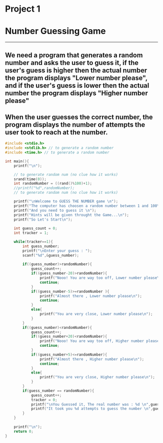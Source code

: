 # Project 1
# Number Guessing Game

---
## We need a program that generates a random number and asks the user to guess it, if the user's guess is higher then the actual number the program displays "Lower number please", and if the user's guess is lower then the actual number the program displays "Higher number please"
## When the user guesses the correct number, the program displays the number of attempts the user took to reach at the number.

```c
#include <stdio.h>
#include <stdlib.h> // to generate a random number
#include <time.h> // to generate a random number

int main(){
    printf("\n");

    // to generate random num (no clue how it works)
    srand(time(0));
    int randomNumber = ((rand()%100)+1);
    //printf("%d",randomNumber);
    // to generate random num (no clue how it works)

    printf("\nWelcome to GUESS THE NUMBER game \n");
    printf("The computer has choosen a random number between 1 and 100\n");
    printf("And you need to guess it \n");
    printf("Hints will be given throught the Game...\n");
    printf("So Let's Start\n");
  
    int guess_count = 0;
    int tracker = 1;

    while(tracker==1){
        int guess_number;
        printf("\nEnter your guess : ");
        scanf("%d",&guess_number);
  
        if((guess_number)>randomNumber){
            guess_count++;
            if((guess_number-20)>randomNumber){
                printf("Nooo! You are way too off, Lower number please\n");
                continue;
            }
            if((guess_number-5)>=randomNumber ){
                printf("Almost there , Lower number please\n");
                continue;
            }
            else{
                printf("You are very close, Lower number please\n");
            }
        }
        if((guess_number)<randomNumber){
            guess_count++;
            if((guess_number+20)<randomNumber){
                printf("Nooo! You are way too off, Higher number please\n");
                continue;
            }
            if((guess_number+5)<=randomNumber){
                printf("Almost there , Higher number please\n");
                continue;
            }
            else{
                printf("You are very close, Higher number please\n");
            }
        }
        if(guess_number == randomNumber){
            guess_count++;
            tracker = 0;
            printf("\nYou Guessed it, The real number was : %d \n",guess_number);
            printf("It took you %d attempts to guess the number \n",guess_count);
        }
    }
  
    printf("\n");
    return 0;
}
```
